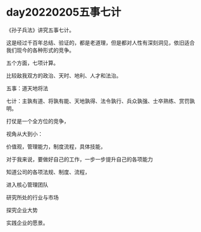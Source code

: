 # day20220205五事七计

《孙子兵法》讲究五事七计。

这是经过千百年总结、验证的，都是老道理，但是都对人性有深刻洞见，依旧适合我们现今的各种形式的竞争。


五个方面，七项计算。

比较敌我双方的政治、天时、地利、人才和法治。

五事：道天地将法

七计：主孰有道、将孰有能、天地孰得、法令孰行、兵众孰强、士卒熟练、赏罚孰明。 

打仗是一个全方位的竞争，


视角从大到小：

价值观，管理能力，制度流程，具体技能，


对于我来说，要做好自己的工作，一步一步提升自己的各项能力

知道公司的各项法规、制度、流程，

进入核心管理团队

研究所处的行业与市场

探究企业大势

实践企业的愿景。
